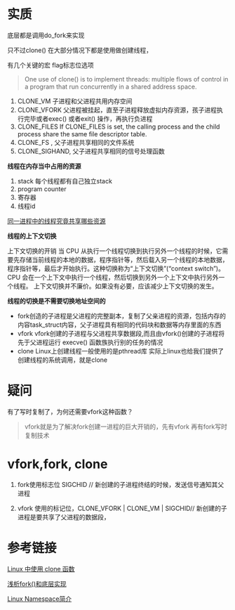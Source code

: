 # 实质
底层都是调用do_fork来实现

只不过clone() 在大部分情况下都是使用做创建线程，

有几个关键的宏 flag标志位选项


>One use of clone() is to implement threads: multiple flows of control
        in a program that run concurrently in a shared address space.

1. CLONE_VM 子进程和父进程共用内存空间
2. CLONE_VFORK 父进程被挂起，直至子进程释放虚拟内存资源，孩子进程执行完毕或者exec() 或者exit() 操作，再执行负进程
3. CLONE_FILES If CLONE_FILES is set, the calling process and the child process share the same file descriptor table.
4. CLONE_FS , 父子进程共享相同的文件系统
5. CLONE_SIGHAND, 父子进程共享相同的信号处理函数

**线程在内存当中占用的资源**

1. stack 每个线程都有自己独立stack
2. program counter
3. 寄存器
4. 线程id

[同一进程中的线程究竟共享哪些资源](https://blog.csdn.net/zzuchengming/article/details/52131940)


**线程的上下文切换**

上下文切换的开销
当 CPU 从执行一个线程切换到执行另外一个线程的时候，它需要先存储当前线程的本地的数据，程序指针等，然后载入另一个线程的本地数据，程序指针等，最后才开始执行。这种切换称为“上下文切换”(“context switch”)。CPU 会在一个上下文中执行一个线程，然后切换到另外一个上下文中执行另外一个线程。
上下文切换并不廉价。如果没有必要，应该减少上下文切换的发生。

**线程的切换是不需要切换地址空间的**


- fork创造的子进程是父进程的完整副本，复制了父亲进程的资源，包括内存的内容task_struct内容，父子进程具有相同的代码块和数据等内存里面的东西
- vfork vfork创建的子进程与父进程共享数据段,而且由vfork()创建的子进程将先于父进程运行  execve() 函数族执行别的任务的情况
- clone Linux上创建线程一般使用的是pthread库 实际上linux也给我们提供了创建线程的系统调用，就是clone


# 疑问
有了写时复制了，为何还需要vfork这种函数？
>vfork就是为了解决fork创建一进程的巨大开销的，先有vfork 再有fork写时复制技术


# vfork,fork, clone

1. fork使用标志位 SIGCHID // 新创建的子进程终结的时候，发送信号通知其父进程

2. vfork 使用的标记位，CLONE_VFORK | CLONE_VM | SIGCHID// 新创建的子进程是要共享了父进程的数据段，

# 参考链接
[Linux 中使用 clone 函数](https://blog.csdn.net/gdh55555/article/details/48048753)

[浅析fork()和底层实现](https://www.cnblogs.com/tp-16b/p/9005079.html)

[Linux Namespace简介](http://chengqian90.com/Linux%E5%86%85%E6%A0%B8/Linux-Namespace%E7%AE%80%E4%BB%8B.html)